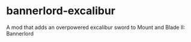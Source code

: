 # bannerlord-excalibur
A mod that adds an overpowered excalibur sword to Mount and Blade II: Bannerlord
